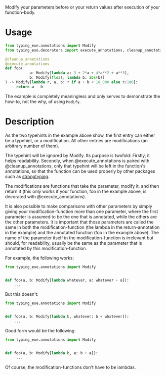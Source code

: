 Modify your parameters before or your return values after execution of your function-body.
    
# Usage
    
```python
from typing_exe.annotations import Modify
from typing_exe.decorators import execute_annotations, cleanup_annotations

@cleanup_annotations
@execute_annotations
def foo(
           a: Modify[lambda a: 3 + 2*a + 4*a**2 + a**3], 
           b: Modify[float, lambda b: abs(b)]
) -> Modify[lambda r, a, b: r if a + b < 10_000 else r/100]:
     return a - b
```   

The example is completely meaningless and only serves to demonstrate the how-to, not the why, of using `Modify`.
        
# Description
        
As the two typehints in the example above show, the first entry can either be a typehint, 
or a modification. All other entries are modifications (an arbitrary number of them).
    
The typehint will be ignored by Modify. Its purpose is twofold: Firstly, it helps readability.
Secondly, when @execute_annotations is paired with @cleanup_annotations, only that typehint will
be left in the function's annotations, so that the function can be used properly by other 
packages such as [strongtyping](https://github.com/FelixTheC/strongtyping).
    
The modifications are functions that 
take the parameter, modify it, and then return it 
(this only works if your function, foo in the example above, is decorated with 
@execute_annotations). 
    
It is also possible to make comparisons with other parameters by simply giving your modification-function
more than one parameter, where the first parameter is assumed to be the one that is annotated, 
while the others are the other parameters. It is important that those parameters are called the 
same in both the modification-function (the lambda in the return-annotation in the example) and 
the annotated function (foo in the example above). The name of the parameter itself in the 
modification-function is irrelevant but should, for readability, usually be the same as the parameter
that is annotated by this modification-function.
    
For example, the following works:
    
```python
from typing_exe.annotations import Modify


def foo(a, b: Modify[lambda whatever, a: whatever + a]):
    ...
```
        
But this doesn't:
    
```python
from typing_exe.annotations import Modify


def foo(a, b: Modify[lambda b, whatever: b + whatever]):
    ...
```
    
Good form would be the following:
    
```python
from typing_exe.annotations import Modify


def foo(a, b: Modify[lambda b, a: b + a]):
     ...
```
        
Of course, the modification-functions don't have to be lambdas. 

    
    